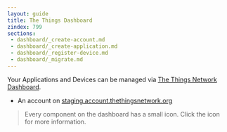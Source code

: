```yaml
---
layout: guide
title: The Things Dashboard
zindex: 799
sections:
 - dashboard/_create-account.md
 - dashboard/_create-application.md
 - dashboard/_register-device.md
 - dashboard/_migrate.md
---
```

Your Applications and Devices can be managed via [The Things Network Dashboard](https://staging.thethingsnetwork.org).

* An account on [staging.account.thethingsnetwork.org](https://staging.account.thethingsnetwork.org)

> Every component on the dashboard has a small <i class="fa fa-question-circle"></i> icon. Click the icon for more information.
